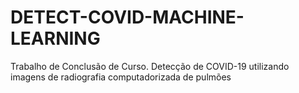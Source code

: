 # DETECT-COVID-MACHINE-LEARNING
Trabalho de Conclusão de Curso. Detecção de COVID-19 utilizando imagens de radiografia computadorizada de pulmões 
